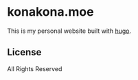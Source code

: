 # konakona.moe

This is my personal website built with [hugo](https://gohugo.io).

## License

All Rights Reserved
